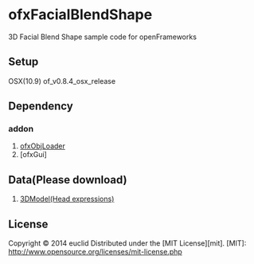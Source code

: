 ofxFacialBlendShape 
======================
3D Facial Blend Shape sample code for openFrameworks
 
Setup
----------
OSX(10.9)
of_v0.8.4_osx_release

Dependency
--------
### addon
1. [ofxObjLoader](https://github.com/satoruhiga/ofxObjLoader "ofxObjLoader")
2. [ofxGui]
 
Data(Please download)
--------
1. [3DModel(Head expressions)](http://people.csail.mit.edu/sumner/research/deftransfer/data.html "Mesh Data from 
Deformation Transfer for Triangle Meshes") 

License
----------
Copyright &copy; 2014 euclid
Distributed under the [MIT License][mit].
[MIT]: http://www.opensource.org/licenses/mit-license.php